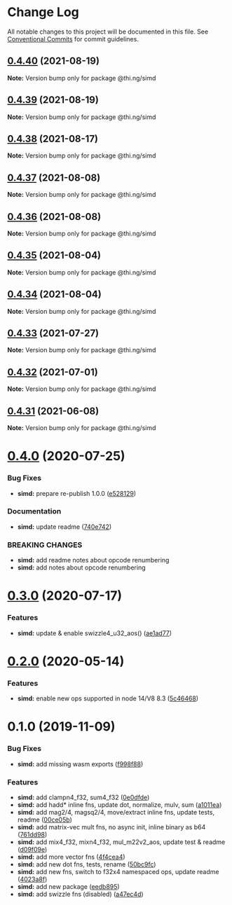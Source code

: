 # Change Log

All notable changes to this project will be documented in this file.
See [Conventional Commits](https://conventionalcommits.org) for commit guidelines.

## [0.4.40](https://github.com/thi-ng/umbrella/compare/@thi.ng/simd@0.4.39...@thi.ng/simd@0.4.40) (2021-08-19)

**Note:** Version bump only for package @thi.ng/simd





## [0.4.39](https://github.com/thi-ng/umbrella/compare/@thi.ng/simd@0.4.38...@thi.ng/simd@0.4.39) (2021-08-19)

**Note:** Version bump only for package @thi.ng/simd





## [0.4.38](https://github.com/thi-ng/umbrella/compare/@thi.ng/simd@0.4.37...@thi.ng/simd@0.4.38) (2021-08-17)

**Note:** Version bump only for package @thi.ng/simd





## [0.4.37](https://github.com/thi-ng/umbrella/compare/@thi.ng/simd@0.4.36...@thi.ng/simd@0.4.37) (2021-08-08)

**Note:** Version bump only for package @thi.ng/simd





## [0.4.36](https://github.com/thi-ng/umbrella/compare/@thi.ng/simd@0.4.35...@thi.ng/simd@0.4.36) (2021-08-08)

**Note:** Version bump only for package @thi.ng/simd





## [0.4.35](https://github.com/thi-ng/umbrella/compare/@thi.ng/simd@0.4.34...@thi.ng/simd@0.4.35) (2021-08-04)

**Note:** Version bump only for package @thi.ng/simd





## [0.4.34](https://github.com/thi-ng/umbrella/compare/@thi.ng/simd@0.4.33...@thi.ng/simd@0.4.34) (2021-08-04)

**Note:** Version bump only for package @thi.ng/simd





## [0.4.33](https://github.com/thi-ng/umbrella/compare/@thi.ng/simd@0.4.32...@thi.ng/simd@0.4.33) (2021-07-27)

**Note:** Version bump only for package @thi.ng/simd





## [0.4.32](https://github.com/thi-ng/umbrella/compare/@thi.ng/simd@0.4.31...@thi.ng/simd@0.4.32) (2021-07-01)

**Note:** Version bump only for package @thi.ng/simd





## [0.4.31](https://github.com/thi-ng/umbrella/compare/@thi.ng/simd@0.4.30...@thi.ng/simd@0.4.31) (2021-06-08)

**Note:** Version bump only for package @thi.ng/simd





# [0.4.0](https://github.com/thi-ng/umbrella/compare/@thi.ng/simd@0.3.1...@thi.ng/simd@0.4.0) (2020-07-25)


### Bug Fixes

* **simd:** prepare re-publish 1.0.0 ([e528129](https://github.com/thi-ng/umbrella/commit/e52812952017ea2a29cad1d1bd081f49f5a1bf9d))


### Documentation

* **simd:** update readme ([740e742](https://github.com/thi-ng/umbrella/commit/740e74239a8ad6ee0fd54c68016fcf97374054c9))


### BREAKING CHANGES

* **simd:** add readme notes about opcode renumbering
* **simd:** add notes about opcode renumbering





# [0.3.0](https://github.com/thi-ng/umbrella/compare/@thi.ng/simd@0.2.9...@thi.ng/simd@0.3.0) (2020-07-17)


### Features

* **simd:** update & enable swizzle4_u32_aos() ([ae1ad77](https://github.com/thi-ng/umbrella/commit/ae1ad77a7e5e117bfe8a01f3b33526c6ef6633fe))





# [0.2.0](https://github.com/thi-ng/umbrella/compare/@thi.ng/simd@0.1.16...@thi.ng/simd@0.2.0) (2020-05-14)


### Features

* **simd:** enable new ops supported in node 14/V8 8.3 ([5c46468](https://github.com/thi-ng/umbrella/commit/5c464682ef1a720cbfca3d79b76a94fc7444b781))





# 0.1.0 (2019-11-09)

### Bug Fixes

* **simd:** add missing wasm exports ([f998f88](https://github.com/thi-ng/umbrella/commit/f998f883a10e1a663da7213fed49948c005fcdf1))

### Features

* **simd:** add clampn4_f32, sum4_f32 ([0e0dfde](https://github.com/thi-ng/umbrella/commit/0e0dfde150856ea62c0b316a3a6391dccd3646a8))
* **simd:** add hadd* inline fns, update dot, normalize, mulv, sum ([a1011ea](https://github.com/thi-ng/umbrella/commit/a1011ead5ee1d55adbea1da1efcea2829b037210))
* **simd:** add mag2/4, magsq2/4, move/extract inline fns, update tests, readme ([00ce05b](https://github.com/thi-ng/umbrella/commit/00ce05b5ec54e4ba1542e671de8dcd61b396a783))
* **simd:** add matrix-vec mult fns, no async init, inline binary as b64 ([761dd98](https://github.com/thi-ng/umbrella/commit/761dd9822c4f78d3581a533385763cdc09154da9))
* **simd:** add mix4_f32, mixn4_f32, mul_m22v2_aos, update test & readme ([d09f09e](https://github.com/thi-ng/umbrella/commit/d09f09ecd519c41db72e68a06d566190e57f647c))
* **simd:** add more vector fns ([4f4cea4](https://github.com/thi-ng/umbrella/commit/4f4cea4ed912236aeacb19e0d50f171bf9dde15b))
* **simd:** add new dot fns, tests, rename ([50bc9fc](https://github.com/thi-ng/umbrella/commit/50bc9fc85b141c11cedf66f4384561259f93fff9))
* **simd:** add new fns, switch to f32x4 namespaced ops, update readme ([4023a8f](https://github.com/thi-ng/umbrella/commit/4023a8f02b9759bb0d3b11036de578e37b82493e))
* **simd:** add new package ([eedb895](https://github.com/thi-ng/umbrella/commit/eedb89530555332103e3a32147c318592edf830b))
* **simd:** add swizzle fns (disabled) ([a47ec4d](https://github.com/thi-ng/umbrella/commit/a47ec4dbc16271103a7b4aaca730677136275e9d))
